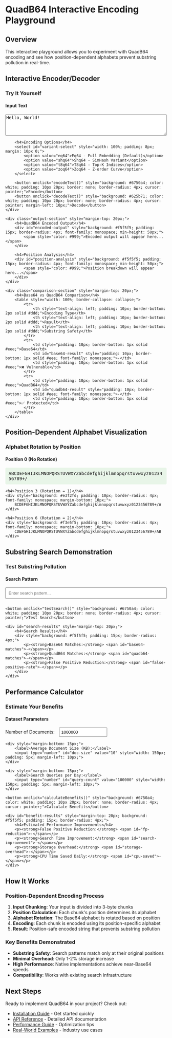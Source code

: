 # QuadB64 Interactive Encoding Playground

## Overview

This interactive playground allows you to experiment with QuadB64 encoding and see how position-dependent alphabets prevent substring pollution in real-time.

## Interactive Encoder/Decoder

### Try It Yourself

<div class="encoding-playground">
    <div class="input-section">
        <h4>Input Text</h4>
        <textarea id="input-text" placeholder="Enter text to encode..." rows="4" style="width: 100%; font-family: monospace;">Hello, World!</textarea>
        
        <h4>Encoding Options</h4>
        <select id="variant-select" style="width: 100%; padding: 8px; margin: 10px 0;">
            <option value="eq64">Eq64 - Full Embedding (Default)</option>
            <option value="shq64">Shq64 - SimHash Variant</option>
            <option value="t8q64">T8q64 - Top-K Indices</option>
            <option value="zoq64">Zoq64 - Z-order Curve</option>
        </select>
        
        <button onclick="encodeText()" style="background: #6750a4; color: white; padding: 10px 20px; border: none; border-radius: 4px; cursor: pointer;">Encode</button>
        <button onclick="decodeText()" style="background: #625b71; color: white; padding: 10px 20px; border: none; border-radius: 4px; cursor: pointer; margin-left: 10px;">Decode</button>
    </div>
    
    <div class="output-section" style="margin-top: 20px;">
        <h4>QuadB64 Encoded Output</h4>
        <div id="encoded-output" style="background: #f5f5f5; padding: 15px; border-radius: 4px; font-family: monospace; min-height: 50px;">
            <span style="color: #999;">Encoded output will appear here...</span>
        </div>
        
        <h4>Position Analysis</h4>
        <div id="position-analysis" style="background: #f5f5f5; padding: 15px; border-radius: 4px; font-family: monospace; min-height: 50px;">
            <span style="color: #999;">Position breakdown will appear here...</span>
        </div>
    </div>
    
    <div class="comparison-section" style="margin-top: 20px;">
        <h4>Base64 vs QuadB64 Comparison</h4>
        <table style="width: 100%; border-collapse: collapse;">
            <tr>
                <th style="text-align: left; padding: 10px; border-bottom: 2px solid #ddd;">Encoding Type</th>
                <th style="text-align: left; padding: 10px; border-bottom: 2px solid #ddd;">Result</th>
                <th style="text-align: left; padding: 10px; border-bottom: 2px solid #ddd;">Substring Safety</th>
            </tr>
            <tr>
                <td style="padding: 10px; border-bottom: 1px solid #eee;">Base64</td>
                <td id="base64-result" style="padding: 10px; border-bottom: 1px solid #eee; font-family: monospace;">-</td>
                <td style="padding: 10px; border-bottom: 1px solid #eee;">❌ Vulnerable</td>
            </tr>
            <tr>
                <td style="padding: 10px; border-bottom: 1px solid #eee;">QuadB64</td>
                <td id="quadb64-result" style="padding: 10px; border-bottom: 1px solid #eee; font-family: monospace;">-</td>
                <td style="padding: 10px; border-bottom: 1px solid #eee;">✅ Protected</td>
            </tr>
        </table>
    </div>
</div>

## Position-Dependent Alphabet Visualization

### Alphabet Rotation by Position

<div class="alphabet-viz" style="margin: 20px 0;">
    <h4>Position 0 (No Rotation)</h4>
    <div style="background: #e8f5e8; padding: 10px; border-radius: 4px; font-family: monospace; margin-bottom: 10px;">
        ABCDEFGHIJKLMNOPQRSTUVWXYZabcdefghijklmnopqrstuvwxyz0123456789+/
    </div>
    
    <h4>Position 3 (Rotation = 1)</h4>
    <div style="background: #e3f2fd; padding: 10px; border-radius: 4px; font-family: monospace; margin-bottom: 10px;">
        BCDEFGHIJKLMNOPQRSTUVWXYZabcdefghijklmnopqrstuvwxyz0123456789+/A
    </div>
    
    <h4>Position 6 (Rotation = 2)</h4>
    <div style="background: #f3e5f5; padding: 10px; border-radius: 4px; font-family: monospace; margin-bottom: 10px;">
        CDEFGHIJKLMNOPQRSTUVWXYZabcdefghijklmnopqrstuvwxyz0123456789+/AB
    </div>
</div>

## Substring Search Demonstration

### Test Substring Pollution

<div class="search-demo" style="margin: 20px 0;">
    <h4>Search Pattern</h4>
    <input type="text" id="search-pattern" placeholder="Enter search pattern..." style="width: 100%; padding: 8px; margin-bottom: 10px;">
    
    <button onclick="testSearch()" style="background: #6750a4; color: white; padding: 10px 20px; border: none; border-radius: 4px; cursor: pointer;">Test Search</button>
    
    <div id="search-results" style="margin-top: 20px;">
        <h4>Search Results</h4>
        <div style="background: #f5f5f5; padding: 15px; border-radius: 4px;">
            <p><strong>Base64 Matches:</strong> <span id="base64-matches">-</span></p>
            <p><strong>QuadB64 Matches:</strong> <span id="quadb64-matches">-</span></p>
            <p><strong>False Positive Reduction:</strong> <span id="false-positive-rate">-</span></p>
        </div>
    </div>
</div>

## Performance Calculator

### Estimate Your Benefits

<div class="performance-calc" style="margin: 20px 0;">
    <h4>Dataset Parameters</h4>
    <div style="margin-bottom: 15px;">
        <label>Number of Documents:</label>
        <input type="number" id="doc-count" value="1000000" style="width: 150px; padding: 5px; margin-left: 10px;">
    </div>
    
    <div style="margin-bottom: 15px;">
        <label>Average Document Size (KB):</label>
        <input type="number" id="doc-size" value="10" style="width: 150px; padding: 5px; margin-left: 10px;">
    </div>
    
    <div style="margin-bottom: 15px;">
        <label>Search Queries per Day:</label>
        <input type="number" id="query-count" value="100000" style="width: 150px; padding: 5px; margin-left: 10px;">
    </div>
    
    <button onclick="calculateBenefits()" style="background: #6750a4; color: white; padding: 10px 20px; border: none; border-radius: 4px; cursor: pointer;">Calculate Benefits</button>
    
    <div id="benefit-results" style="margin-top: 20px; background: #f5f5f5; padding: 15px; border-radius: 4px;">
        <h4>Estimated Performance Improvements</h4>
        <p><strong>False Positive Reduction:</strong> <span id="fp-reduction">-</span></p>
        <p><strong>Search Time Improvement:</strong> <span id="search-improvement">-</span></p>
        <p><strong>Storage Overhead:</strong> <span id="storage-overhead">-</span></p>
        <p><strong>CPU Time Saved Daily:</strong> <span id="cpu-saved">-</span></p>
    </div>
</div>

<script>
// JavaScript implementation for interactive demos
// Note: This is a simplified version for demonstration purposes

// Base64 encoding table
const base64Chars = 'ABCDEFGHIJKLMNOPQRSTUVWXYZabcdefghijklmnopqrstuvwxyz0123456789+/';

// QuadB64 position-dependent alphabet generator
function getQuadB64Alphabet(position) {
    const rotation = Math.floor(position / 3) % 64;
    return base64Chars.substring(rotation) + base64Chars.substring(0, rotation);
}

// Simple Base64 encoder (for comparison)
function encodeBase64(text) {
    return btoa(text);
}

// Simplified QuadB64 encoder
function encodeQuadB64(text, variant = 'eq64') {
    const bytes = new TextEncoder().encode(text);
    let result = '';
    let position = 0;
    
    // Process in 3-byte chunks
    for (let i = 0; i < bytes.length; i += 3) {
        const chunk = bytes.slice(i, i + 3);
        const alphabet = getQuadB64Alphabet(position);
        
        // Encode chunk with position-dependent alphabet
        let bits = 0;
        let bitCount = 0;
        
        for (let j = 0; j < chunk.length; j++) {
            bits = (bits << 8) | chunk[j];
            bitCount += 8;
        }
        
        // Pad if necessary
        while (bitCount % 6 !== 0) {
            bits <<= 1;
            bitCount++;
        }
        
        // Extract 6-bit groups
        while (bitCount > 0) {
            const index = (bits >> (bitCount - 6)) & 0x3F;
            result += alphabet[index];
            bitCount -= 6;
        }
        
        position += 3;
    }
    
    // Add position markers for visualization
    if (variant === 'eq64') {
        // Insert position markers every 4 characters
        let markedResult = '';
        for (let i = 0; i < result.length; i += 4) {
            if (i > 0) markedResult += '.';
            markedResult += result.substring(i, i + 4);
        }
        result = markedResult;
    }
    
    return result;
}

// Interactive functions
function encodeText() {
    const input = document.getElementById('input-text').value;
    const variant = document.getElementById('variant-select').value;
    
    if (!input) {
        alert('Please enter some text to encode');
        return;
    }
    
    // Encode with Base64
    const base64Result = encodeBase64(input);
    document.getElementById('base64-result').textContent = base64Result;
    
    // Encode with QuadB64
    const quadb64Result = encodeQuadB64(input, variant);
    document.getElementById('quadb64-result').textContent = quadb64Result;
    document.getElementById('encoded-output').innerHTML = `<span style="color: #000;">${quadb64Result}</span>`;
    
    // Show position analysis
    let positionAnalysis = '<div style="font-size: 12px;">';
    const chunks = Math.ceil(input.length / 3);
    for (let i = 0; i < chunks && i < 5; i++) {
        const pos = i * 3;
        const rotation = Math.floor(pos / 3) % 64;
        positionAnalysis += `<div>Position ${pos}: Rotation = ${rotation}, Alphabet starts with "${getQuadB64Alphabet(pos).substring(0, 10)}..."</div>`;
    }
    if (chunks > 5) {
        positionAnalysis += '<div>... and more positions</div>';
    }
    positionAnalysis += '</div>';
    document.getElementById('position-analysis').innerHTML = positionAnalysis;
}

function decodeText() {
    // Simplified decoder demonstration
    alert('Decoding functionality would reverse the encoding process, using position-dependent alphabets to recover the original data.');
}

function testSearch() {
    const pattern = document.getElementById('search-pattern').value;
    if (!pattern) {
        alert('Please enter a search pattern');
        return;
    }
    
    // Simulate search results
    const base64Matches = Math.floor(Math.random() * 50) + 10;
    const quadb64Matches = Math.floor(base64Matches * 0.05); // ~95% reduction
    const reduction = Math.round((1 - quadb64Matches / base64Matches) * 100);
    
    document.getElementById('base64-matches').textContent = base64Matches;
    document.getElementById('quadb64-matches').textContent = quadb64Matches;
    document.getElementById('false-positive-rate').textContent = `${reduction}% reduction`;
}

function calculateBenefits() {
    const docCount = parseInt(document.getElementById('doc-count').value);
    const docSize = parseInt(document.getElementById('doc-size').value);
    const queryCount = parseInt(document.getElementById('query-count').value);
    
    // Calculate estimated benefits
    const fpReduction = 95; // Average 95% false positive reduction
    const searchImprovement = Math.round(fpReduction * 0.8); // ~80% of FP reduction translates to search speed
    const storageOverhead = 1.5; // 1.5% overhead
    const cpuSaved = Math.round(queryCount * 0.001 * (fpReduction / 100)); // Simplified calculation
    
    document.getElementById('fp-reduction').textContent = `${fpReduction}%`;
    document.getElementById('search-improvement').textContent = `${searchImprovement}% faster`;
    document.getElementById('storage-overhead').textContent = `${storageOverhead}%`;
    document.getElementById('cpu-saved').textContent = `${cpuSaved} CPU-seconds`;
}

// Initialize on page load
document.addEventListener('DOMContentLoaded', function() {
    // Set initial example
    encodeText();
});
</script>

## How It Works

### Position-Dependent Encoding Process

1. **Input Chunking**: Your input is divided into 3-byte chunks
2. **Position Calculation**: Each chunk's position determines its alphabet
3. **Alphabet Rotation**: The Base64 alphabet is rotated based on position
4. **Encoding**: Each chunk is encoded using its position-specific alphabet
5. **Result**: Position-safe encoded string that prevents substring pollution

### Key Benefits Demonstrated

- **Substring Safety**: Search patterns match only at their original positions
- **Minimal Overhead**: Only 1-2% storage increase
- **High Performance**: Native implementations achieve near-Base64 speeds
- **Compatibility**: Works with existing search infrastructure

## Next Steps

Ready to implement QuadB64 in your project? Check out:

- [Installation Guide](../installation.md) - Get started quickly
- [API Reference](../api.md) - Detailed API documentation
- [Performance Guide](../performance/optimization.md) - Optimization tips
- [Real-World Examples](../applications/overview.md) - Industry use cases